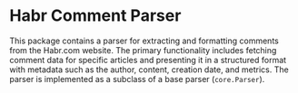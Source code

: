 # Habr Comment Parser
This package contains a parser for extracting and formatting comments from the Habr.com website. The primary functionality includes fetching comment data for specific articles and presenting it in a structured format with metadata such as the author, content, creation date, and metrics. The parser is implemented as a subclass of a base parser (`core.Parser`).

